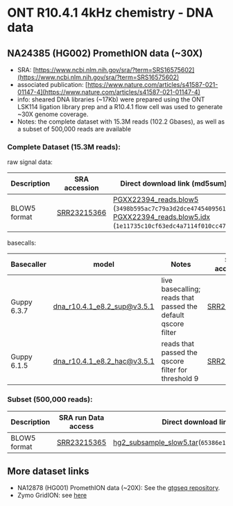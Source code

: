# ONT R10.4.1 4kHz chemistry - DNA data

## NA24385 (HG002) PromethION data (~30X)

- SRA: [https://www.ncbi.nlm.nih.gov/sra/?term=SRS16575602](https://www.ncbi.nlm.nih.gov/sra/?term=SRS16575602)
- associated publication: [https://www.nature.com/articles/s41587-021-01147-4](https://www.nature.com/articles/s41587-021-01147-4)
- info: sheared DNA libraries (~17Kb) were prepared using the ONT LSK114 ligation library prep and a R10.4.1 flow cell was used to generate ~30X genome coverage.
- Notes: the complete dataset with 15.3M reads (102.2 Gbases), as well as a subset of 500,000 reads are available

### Complete Dataset (15.3M reads):

raw signal data:

| Description                                          | SRA accession                                                       | Direct download link (md5sum)  |
| ---------------------------------------------------- | ------------------------------------------------------------------- |--------------------------------|
| BLOW5 format | [SRR23215366](https://trace.ncbi.nlm.nih.gov/Traces/?view=run_browser&acc=SRR23215366&display=data-access)  | [PGXX22394_reads.blow5](https://slow5.bioinf.science/hg2_prom_slow5) (`3498b595ac7c79a3d2dce47454095610`), [PGXX22394_reads.blow5.idx](https://slow5.bioinf.science/hg2_prom_slow5_idx) (`1e11735c10cf63edc4a7114f010cc472`)|

basecalls:

| Basecaller         | model | Notes | SRA accession                                                                                               |
| ------------------ | ----  | ----  | ---------------------------------------------------------------------------------------------------------- |
| Guppy 6.3.7 | dna_r10.4.1_e8.2_sup@v3.5.1 | live basecalling;  reads that passed the default qscore filter | [SRR23215363](https://trace.ncbi.nlm.nih.gov/Traces/?view=run_browser&acc=SRR23215363&display=download) |
| Guppy 6.1.5 | dna_r10.4.1_e8.2_hac@v3.5.1 | reads that passed the qscore filter for threshold 9 | [SRR23215364](https://trace.ncbi.nlm.nih.gov/Traces/?view=run_browser&acc=SRR23215364&display=download) |


### Subset (500,000 reads):

| Description                                          | SRA run Data access                                                                                        | Direct download link (md5sum)  |
| ---------------------------------------------------- | ---------------------------------------------------------------------------------------------------------- |--------------------------------|
| BLOW5 format                   | [SRR23215365](https://trace.ncbi.nlm.nih.gov/Traces/?view=run_browser&acc=SRR23215365&display=data-access) |[hg2_subsample_slow5.tar](https://slow5.bioinf.science/hg2_prom_sub_slow5)(`65386e1da1d82b892677ad5614e8d84d`)|



## More dataset links

- NA12878 (HG001) PromethION data (~20X): See the [gtgseq repository](https://gentechgp.github.io/gtgseq/docs/data.html#na12878-hg001-promethion-data-20x).
- Zymo GridION: see [here](https://github.com/Kirk3gaard/2023-basecalling-benchmarks)

